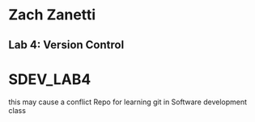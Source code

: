 # Zach Zanetti
## Lab 4: Version Control
# SDEV_LAB4
this may cause a conflict
Repo for learning git in Software development class
